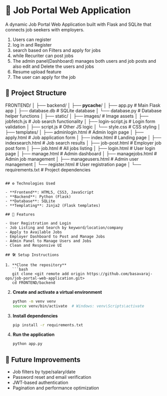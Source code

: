 
# 💼 Job Portal Web Application

A dynamic Job Portal Web Application built with Flask and SQLite that connects job seekers with employers.
1. Users can register
2. log in and Register
3. search based on Filters and apply for jobs
4. while Recuriter can post jobs
5. The admin panel(Dashboard) manages both users and job posts and also edit and Delete the users and jobs
6.  Resume upload feature 
7. The user can apply for the job

## 📁 Project Structure

FRONTEND/
│
├── backend/
│   ├── __pycache__/
│   ├── app.py              # Main Flask app
│   ├── database.db         # SQLite database
│   └── database.py         # Database helper functions
│
├── static/
│   ├── images/             # Image assets
│   ├── jobfetch.js         # Job search functionality
│   ├── login-script.js     # Login form validation
│   ├── script.js           # Other JS logic
│   └── style.css           # CSS styling
│
├── templates/
│   ├── adminlogin.html     # Admin login page
│   ├── apply.html          # Job application form
│   ├── index.html          # Landing page
│   ├── indexsearch.html    # Job search results
│   ├── job-post.html       # Employer job post form
│   ├── job.html            # All jobs listing
│   ├── login.html          # User login page
│   ├── manage.html         # Admin dashboard
│   ├── managejobs.html     # Admin job management
│   ├── manageusers.html    # Admin user management
│   └── register.html       # User registration page
│
└── requirements.txt        # Project dependencies
```

## ⚙️ Technologies Used

- **Frontend**: HTML5, CSS3, JavaScript
- **Backend**: Python (Flask)
- **Database**: SQLite
- **Templating**: Jinja2 (Flask templates)

## 🚀 Features

- User Registration and Login
- Job Listing and Search by keyword/location/company
- Apply to Available Jobs
- Employer Dashboard to Post and Manage Jobs
- Admin Panel to Manage Users and Jobs
- Clean and Responsive UI

## 🛠️ Setup Instructions

1. **Clone the repository**
   ```bash
   git clone <git remote add origin https://github.com/basavaraj-ops/job-portal-web-application.git>
   cd FRONTEND/backend
   ```

2. **Create and activate a virtual environment**
   ```bash
   python -m venv venv
   source venv/bin/activate  # Windows: venv\Scripts\activate
   ```

3. **Install dependencies**
   ```bash
   pip install -r requirements.txt
   ```

4. **Run the application**
   ```bash
   python app.py
   ```



## 📝 Future Improvements


- Job filters by type/salary/date
- Password reset and email verification
- JWT-based authentication
- Pagination and performance optimization




